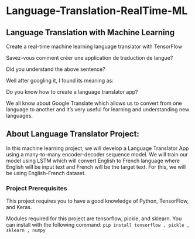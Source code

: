 # Language-Translation-RealTime-ML
## Language Translation with Machine Learning
Create a real-time machine learning language translator with TensorFlow

Savez-vous comment créer une application de traduction de langue?

Did you understand the above sentence?

Well after googling it, I found its meaning as:

Do you know how to create a language translator app?

We all know about Google Translate which allows us to convert from one language to another and it’s very useful for learning and understanding new languages.

## About Language Translator Project:
In this machine learning project, we will develop a Language Translator App using a many-to-many encoder-decoder sequence model. We will train our model using LSTM which will convert English to French language where English will be input text and French will be the target text. For this, we will be using English-French dataset.

### Project Prerequisites
This project requires you to have a good knowledge of Python, TensorFlow, and Keras.

Modules required for this project are tensorflow, pickle, and sklearn. You can install with the following command:
` pip install tensorflow , pickle , sklearn , numpy `

